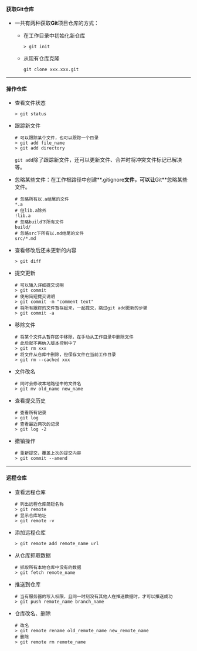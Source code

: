 #### 获取Git仓库

* 一共有两种获取**Git**项目仓库的方式：

  * 在工作目录中初始化新仓库

    ```shell
    > git init
    ```

  * 从现有仓库克隆

    ```shell
    git clone xxx.xxx.git
    ```

---

#### 操作仓库

* 查看文件状态

  ```shell
  > git status
  ```

* 跟踪新文件

  ```shell
  # 可以跟踪某个文件，也可以跟踪一个目录
  > git add file_name
  > git add directory
  ```

  `git add`除了跟踪新文件，还可以更新文件、合并时将冲突文件标记已解决等。

* 忽略某些文件：在工作根路径中创建**.gitignore**文件，可以让**Git**忽略某些文件。

  ```shell
  # 忽略所有以.a结尾的文件
  *.a
  # 但lib.a除外
  !lib.a
  # 忽略build下所有文件
  build/
  # 忽略src下所有以.md结尾的文件
  src/*.md
  ```

* 查看修改后还未更新的内容

  ```shell
  > git diff
  ```

* 提交更新

  ```shell
  # 可以输入详细提交说明
  > git commit
  # 使用简短提交说明
  > git commit -m "comment text"
  # 将所有跟踪的文件暂存起来，一起提交，跳过git add更新的步骤
  > git commit -a
  ```

* 移除文件

  ```shell
  # 将某个文件从暂存区中移除，在手动从工作目录中删除文件
  # 此后就不再纳入版本控制中了
  > git rm xxx
  # 将文件从仓库中删除，但保存文件在当前工作目录
  > git rm --cached xxx
  ```

* 文件改名

  ```shell
  # 同时会修改本地路径中的文件名
  > git mv old_name new_name
  ```

* 查看提交历史

  ```shell
  # 查看所有记录
  > git log
  # 查看最近两次的记录
  > git log -2
  ```

* 撤销操作

  ```shell
  # 重新提交，覆盖上次的提交内容
  > git commit --amend
  ```

---

#### 远程仓库

* 查看远程仓库

  ```shell
  # 列出远程仓库简短名称
  > git remote
  # 显示仓库地址
  > git remote -v
  ```

* 添加远程仓库

  ```shell
  > git remote add remote_name url
  ```

* 从仓库抓取数据

  ```shell
  # 抓取所有本地仓库中没有的数据
  > git fetch remote_name
  ```

* 推送到仓库

  ```shell
  # 当有服务器的写入权限，且同一时刻没有其他人在推送数据时，才可以推送成功
  > git push remote_name branch_name
  ```

* 仓库改名、删除

  ```shell
  # 改名
  > git remote rename old_remote_name new_remote_name
  # 删除
  > git remote rm remote_name
  ```

  